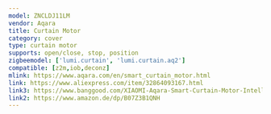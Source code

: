 ```yaml
---
model: ZNCLDJ11LM
vendor: Aqara
title: Curtain Motor
category: cover
type: curtain motor
supports: open/close, stop, position
zigbeemodel: ['lumi.curtain', 'lumi.curtain.aq2']
compatible: [z2m,iob,deconz]
mlink: https://www.aqara.com/en/smart_curtain_motor.html
link: https://www.aliexpress.com/item/32864093167.html
link3: https://www.banggood.com/XIAOMI-Aqara-Smart-Curtain-Motor-Intelligent-Zig_bee-Wifi-For-xiaomi-Smart-Home-Device-Wireless-Remote-Control-Via-Mi-Home-APP-p-1476591.html
link2: https://www.amazon.de/dp/B07Z3B1QNH
---
```

